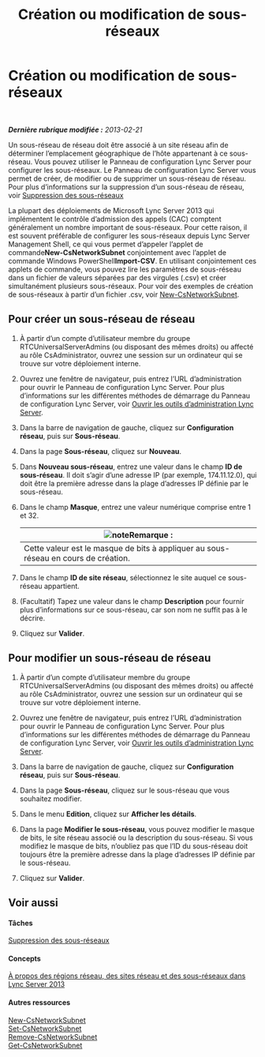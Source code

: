 ﻿---
title: Création ou modification de sous-réseaux
TOCTitle: Création ou modification de sous-réseaux
ms:assetid: 1ba8c4e3-fbc7-4758-88ac-d651fef17bed
ms:mtpsurl: https://technet.microsoft.com/fr-fr/library/Gg520957(v=OCS.15)
ms:contentKeyID: 49296429
ms.date: 05/20/2016
mtps_version: v=OCS.15
ms.translationtype: HT
---

# Création ou modification de sous-réseaux

 

_**Dernière rubrique modifiée :** 2013-02-21_

Un sous-réseau de réseau doit être associé à un site réseau afin de déterminer l’emplacement géographique de l’hôte appartenant à ce sous-réseau. Vous pouvez utiliser le Panneau de configuration Lync Server pour configurer les sous-réseaux. Le Panneau de configuration Lync Server vous permet de créer, de modifier ou de supprimer un sous-réseau de réseau. Pour plus d’informations sur la suppression d’un sous-réseau de réseau, voir [Suppression des sous-réseaux](lync-server-2013-deleting-network-subnets.md)

La plupart des déploiements de Microsoft Lync Server 2013 qui implémentent le contrôle d’admission des appels (CAC) comptent généralement un nombre important de sous-réseaux. Pour cette raison, il est souvent préférable de configurer les sous-réseaux depuis Lync Server Management Shell, ce qui vous permet d’appeler l’applet de commande**New-CsNetworkSubnet** conjointement avec l’applet de commande Windows PowerShell**Import-CSV**. En utilisant conjointement ces applets de commande, vous pouvez lire les paramètres de sous-réseau dans un fichier de valeurs séparées par des virgules (.csv) et créer simultanément plusieurs sous-réseaux. Pour voir des exemples de création de sous-réseaux à partir d’un fichier .csv, voir [New-CsNetworkSubnet](https://docs.microsoft.com/en-us/powershell/module/skype/New-CsNetworkSubnet).

## Pour créer un sous-réseau de réseau

1.  À partir d’un compte d’utilisateur membre du groupe RTCUniversalServerAdmins (ou disposant des mêmes droits) ou affecté au rôle CsAdministrator, ouvrez une session sur un ordinateur qui se trouve sur votre déploiement interne.

2.  Ouvrez une fenêtre de navigateur, puis entrez l’URL d’administration pour ouvrir le Panneau de configuration Lync Server. Pour plus d’informations sur les différentes méthodes de démarrage du Panneau de configuration Lync Server, voir [Ouvrir les outils d’administration Lync Server](lync-server-2013-open-lync-server-administrative-tools.md).

3.  Dans la barre de navigation de gauche, cliquez sur **Configuration réseau**, puis sur **Sous-réseau**.

4.  Dans la page **Sous-réseau**, cliquez sur **Nouveau**.

5.  Dans **Nouveau sous-réseau**, entrez une valeur dans le champ **ID de sous-réseau**. Il doit s’agir d’une adresse IP (par exemple, 174.11.12.0), qui doit être la première adresse dans la plage d’adresses IP définie par le sous-réseau.

6.  Dans le champ **Masque**, entrez une valeur numérique comprise entre 1 et 32.
    
    <table>
    <thead>
    <tr class="header">
    <th><img src="images/Gg398920.note(OCS.15).gif" title="note" alt="note" />Remarque :</th>
    </tr>
    </thead>
    <tbody>
    <tr class="odd">
    <td>Cette valeur est le masque de bits à appliquer au sous-réseau en cours de création.</td>
    </tr>
    </tbody>
    </table>


7.  Dans le champ **ID de site réseau**, sélectionnez le site auquel ce sous-réseau appartient.

8.  (Facultatif) Tapez une valeur dans le champ **Description** pour fournir plus d’informations sur ce sous-réseau, car son nom ne suffit pas à le décrire.

9.  Cliquez sur **Valider**.

## Pour modifier un sous-réseau de réseau

1.  À partir d’un compte d’utilisateur membre du groupe RTCUniversalServerAdmins (ou disposant des mêmes droits) ou affecté au rôle CsAdministrator, ouvrez une session sur un ordinateur qui se trouve sur votre déploiement interne.

2.  Ouvrez une fenêtre de navigateur, puis entrez l’URL d’administration pour ouvrir le Panneau de configuration Lync Server. Pour plus d’informations sur les différentes méthodes de démarrage du Panneau de configuration Lync Server, voir [Ouvrir les outils d’administration Lync Server](lync-server-2013-open-lync-server-administrative-tools.md).

3.  Dans la barre de navigation de gauche, cliquez sur **Configuration réseau**, puis sur **Sous-réseau**.

4.  Dans la page **Sous-réseau**, cliquez sur le sous-réseau que vous souhaitez modifier.

5.  Dans le menu **Edition**, cliquez sur **Afficher les détails**.

6.  Dans la page **Modifier le sous-réseau**, vous pouvez modifier le masque de bits, le site réseau associé ou la description du sous-réseau. Si vous modifiez le masque de bits, n’oubliez pas que l’ID du sous-réseau doit toujours être la première adresse dans la plage d’adresses IP définie par le sous-réseau.

7.  Cliquez sur **Valider**.

## Voir aussi

#### Tâches

[Suppression des sous-réseaux](lync-server-2013-deleting-network-subnets.md)  

#### Concepts

[À propos des régions réseau, des sites réseau et des sous-réseaux dans Lync Server 2013](lync-server-2013-about-network-regions-sites-and-subnets.md)  

#### Autres ressources

[New-CsNetworkSubnet](https://docs.microsoft.com/en-us/powershell/module/skype/New-CsNetworkSubnet)  
[Set-CsNetworkSubnet](https://docs.microsoft.com/en-us/powershell/module/skype/Set-CsNetworkSubnet)  
[Remove-CsNetworkSubnet](https://docs.microsoft.com/en-us/powershell/module/skype/Remove-CsNetworkSubnet)  
[Get-CsNetworkSubnet](https://docs.microsoft.com/en-us/powershell/module/skype/Get-CsNetworkSubnet)

